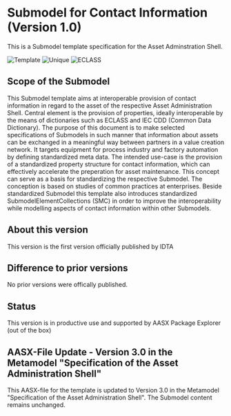 # Submodel for Contact Information (Version 1.0) 

This is a Submodel template specification for the Asset Adminstration Shell.

![Template](https://img.shields.io/static/v1?style=plastic&label=SMT&message=Template&color=green)
![Unique](https://img.shields.io/static/v1?style=plastic&label=SMT&message=Unique&color=b5179e)
![ECLASS](https://img.shields.io/static/v1?style=plastic&label=SMT&message=ECLASS&color=000055)

## Scope of the Submodel 

This Submodel template aims at interoperable provision of contact information in regard to the asset of the respective Asset Administration Shell. Central element is the provision of properties, ideally interoperable by the means of dictionaries such as ECLASS and IEC CDD (Common Data Dictionary).
The purpose of this document is to make selected specifications of Submodels in such manner that information about assets can be exchanged in a meaningful way between partners in a value creation network. It targets equipment for process industry and factory automation by defining standardized meta data.
The intended use-case is the provision of a standardized property structure for contact information, which can effectively accelerate the preperation for asset maintenance.
This concept can serve as a basis for standardizing the respective Submodel. The conception is based on studies of common practices at enterprises.
Beside standardized Submodel this template also introduces standardized SubmodelElementCollections (SMC) in order to improve the interoperability while modelling aspects of contact information within other Submodels. 

## About this version

This version is the first version officially published by IDTA


## Difference to prior versions

No prior versions were offically published.

## Status

This version is in productive use and supported by AASX Package Explorer (out of the box)

## AASX-File Update - Version 3.0 in the Metamodel "Specification of the Asset Administration Shell"
This AASX-file for the template is updated to Version 3.0 in the Metamodel "Specification of the Asset Administration Shell". The Submodel content remains unchanged.
